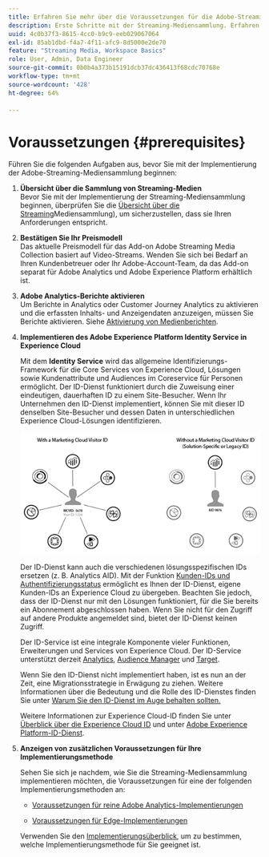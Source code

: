 ```yaml
---
title: Erfahren Sie mehr über die Voraussetzungen für die Adobe-Streaming-Mediensammlung
description: Erste Schritte mit der Streaming-Mediensammlung. Erfahren Sie, was Sie für die Implementierung benötigen.
uuid: 4c0b37f3-8615-4cc0-b9c9-eeb029067064
exl-id: 85ab1dbd-f4a7-4f11-afc9-8d5000e2de70
feature: "Streaming Media, Workspace Basics"
role: User, Admin, Data Engineer
source-git-commit: 0b0b4a373b15191dcb37dc436413f68cdc70768e
workflow-type: tm+mt
source-wordcount: '428'
ht-degree: 64%

---
```


# Voraussetzungen {#prerequisites}

Führen Sie die folgenden Aufgaben aus, bevor Sie mit der Implementierung der Adobe-Streaming-Mediensammlung beginnen:

1. **Übersicht über die Sammlung von Streaming-Medien**<br>
Bevor Sie mit der Implementierung der Streaming-Mediensammlung beginnen, überprüfen Sie die [Übersicht über die Streaming](/help/media-overview.md)Mediensammlung), um sicherzustellen, dass sie Ihren Anforderungen entspricht.

1. **Bestätigen Sie Ihr Preismodell**<br>
Das aktuelle Preismodell für das Add-on Adobe Streaming Media Collection basiert auf Video-Streams. Wenden Sie sich bei Bedarf an Ihren Kundenbetreuer oder Ihr Adobe-Account-Team, da das Add-on separat für Adobe Analytics und Adobe Experience Platform erhältlich ist.

1. **Adobe Analytics-Berichte aktivieren**<br>
Um Berichte in Analytics oder Customer Journey Analytics zu aktivieren und die erfassten Inhalts- und Anzeigendaten anzuzeigen, müssen Sie Berichte aktivieren. Siehe [Aktivierung von Medienberichten](/help/reporting/media-reports-enable.md).

1. **Implementieren des Adobe Experience Platform Identity Service in Experience Cloud**

   Mit dem **Identity Service** wird das allgemeine Identifizierungs-Framework für die Core Services von Experience Cloud, Lösungen sowie Kundenattribute und Audiences im Coreservice für Personen ermöglicht. Der ID-Dienst funktioniert durch die Zuweisung einer eindeutigen, dauerhaften ID zu einem Site-Besucher. Wenn Ihr Unternehmen den ID-Dienst implementiert, können Sie mit dieser ID denselben Site-Besucher und dessen Daten in unterschiedlichen Experience Cloud-Lösungen identifizieren.

   ![Grafik des ID-Services](assets/mc_id_service_graphic.png)

   Der ID-Dienst kann auch die verschiedenen lösungsspezifischen IDs ersetzen (z. B. Analytics AID). Mit der Funktion [Kunden-IDs und Authentifizierungsstatus](https://experienceleague.adobe.com/docs/id-service/using/reference/authenticated-state.html?lang=de) ermöglicht es Ihnen der ID-Dienst, eigene Kunden-IDs an Experience Cloud zu übergeben. Beachten Sie jedoch, dass der ID-Dienst nur mit den Lösungen funktioniert, für die Sie bereits ein Abonnement abgeschlossen haben. Wenn Sie nicht für den Zugriff auf andere Produkte angemeldet sind, bietet der ID-Dienst keinen Zugriff.

   Der ID-Service ist eine integrale Komponente vieler Funktionen, Erweiterungen und Services von Experience Cloud. Der ID-Service unterstützt derzeit [Analytics](https://www.adobe.com/de/marketing-cloud/web-analytics.html), [Audience Manager](https://www.adobe.com/de/marketing-cloud/data-management-platform.html) und [Target](https://www.adobe.com/de/marketing-cloud/testing-targeting.html).

   Wenn Sie den ID-Dienst nicht implementiert haben, ist es nun an der Zeit, eine Migrationsstrategie in Erwägung zu ziehen. Weitere Informationen über die Bedeutung und die Rolle des ID-Dienstes finden Sie unter [Warum Sie den ID-Dienst im Auge behalten sollten.](https://theblog.adobe.com/why-new-adobe-marketing-cloud-id-service-should-be-on-your-radar/)

   Weitere Informationen zur Experience Cloud-ID finden Sie unter [Überblick über die Experience Cloud ID](https://experienceleague.adobe.com/docs/id-service/using/intro/overview.html?lang=de) und unter [Adobe Experience Platform-ID-Dienst](https://experienceleague.adobe.com/docs/id-service/using/home.html?lang=de).

1. **Anzeigen von zusätzlichen Voraussetzungen für Ihre Implementierungsmethode**

   Sehen Sie sich je nachdem, wie Sie die Streaming-Mediensammlung implementieren möchten, die Voraussetzungen für eine der folgenden Implementierungsmethoden an:

   * [Voraussetzungen für reine Adobe Analytics-Implementierungen](/help/implementation/media-sdk/setup/prerequisites-analytics.md)

   * [Voraussetzungen für Edge-Implementierungen](/help/implementation/edge/prerequisites-edge.md)

   Verwenden Sie den [Implementierungsüberblick](/help/implementation/overview.md), um zu bestimmen, welche Implementierungsmethode für Sie geeignet ist.
